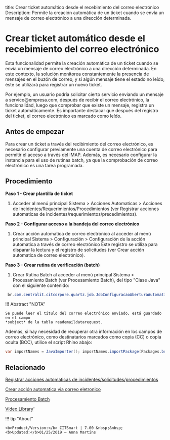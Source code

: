 title: Crear ticket automático desde el recebimiento del correo electrónico
Description: Permite la creación automática de un ticket cuando se envía un mensaje de correo electrónico a una dirección determinada.

# Crear ticket automático desde el recebimiento del correo electrónico

Esta funcionalidad permite la creación automática de un ticket cuando se envía
un mensaje de correo electrónico a una dirección determinada. En este contexto,
la solución monitorea constantemente la presencia de mensajes en el buzón de
correo, y si algún mensaje tiene el estado no leído, éste se utilizará para
registrar un nuevo ticket.

Por ejemplo, un usuario podría solicitar cierto servicio enviando un mensaje a
servico\@empresa.com, después de recibir el correo electrónico, la
funcionalidad, luego que comprobar que existe un mensaje, registra un ticket
automáticamente. Es importante destacar que después del registro del ticket, el
correo electrónico es marcado como leído.

## Antes de empezar

Para crear un ticket a través del recibimiento del correo electrónico, es
necesario configurar previamente una cuenta de correo electrónico para permitir
el acceso a través del IMAP. Además, es necesario configurar la instancia para 
el uso de rutinas batch, ya que la comprobación de correo electrónico es una 
tarea programada.

Procedimiento
-----------------

**Paso 1 - Crear plantilla de ticket**

1.  Acceder al menú principal Sistema \> Acciones Automaticas \> Acciones de
    Incidentes/Requerimientos/Procedimientos (ver Registrar acciones
    automaticas de incidentes/requerimientos/precedimientos).

**Paso 2 - Configurar acceso a la bandeja del correo electrónico**

1.  Crear acción automatica de correo electrónico al acceder al menú principal
    Sistema \> Configuración \> Configuración de la acción automatica a través
    de correo electrónico Este registro se utiliza para disparar la lectura y 
    el registro de solicitudes (ver Crear acción automatica de correo electrónico).

**Paso 3 - Crear rutina de verificación (batch)** 

1.  Crear Rutina Batch al acceder al menú principal Sistema \> Procesamiento
    Batch (ver Procesamiento Batch), del tipo "Clase Java" con el siguiente
    contenido:
    
```java
 br.com.centralit.citcorpore.quartz.job.JobConfiguracaoAberturaAutomaticaViaEmail
```    


!!! Abstract "NOTA"

    Se puede leer el título del correo electrónico enviado, está guardado en el campo 
    *subject* de la tabla reademaildatarequest.

Además, si hay necesidad de recuperar otra información en los campos de correo electrónico, 
como destinatarios marcados como copia (CC) o copia oculta (BCC), utilice el script Rhino abajo:

```java
var importNames = JavaImporter(); importNames.importPackage(Packages.br.com.citframework.util); var print = java.lang.System.out; var readEmailDataDTO = serviceRequest.getReadEmailDataDTO(); if (readEmailDataDTO!=null){ print.println("Dados do E-mail de Origem: "); print.println("From: "); print.println(readEmailDataDTO.getMessageFrom()); print.println("To: "); print.println(readEmailDataDTO.getMessageTo()); print.println("CC (Carbon Copy): "); print.println(readEmailDataDTO.getMessageCC()); }
```

Relacionado
-------

[Registrar acciones automaticas de incidentes/solicitudes/procedimientos](/es-es/citsmart-7/additional-features/automation-of-operation/configuration/register-automatic-actions-incident-request-procedure.html)

[Crear acción automatica via correo eletronico](/es-es/citsmart-7/platform-administration/configuring-automatic-actions/email-create-automatic-action-via-email.html)

[Procesamiento Batch](/es-es/citsmart-7/platform-administration/configuring-automatic-actions/batch-batch-processing.html)


<i class='fa fa-youtube-play  fa-2x' style='color:#97ce17;vertical-align: middle;'> </i> [Video Library](https://www.youtube.com/playlist?list=PLB5qK2uzf2ROl8PJLi-kszYhGzr17uvz-)'


!!! tip "About"

    <b>Product/Version:</b> CITSmart | 7.00 &nbsp;&nbsp;
    <b>Updated:</b>01/25/2019 – Anna Martins
    
[1]:/es-es/citsmart-7/processes/tickets/images/rotina-verificar-email.docx
  
[2]:/es-es/citsmart-7/processes/tickets/images/script-rhino-email.rtf
